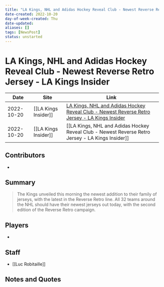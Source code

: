 ```yaml
---
title: "LA Kings, NHL and Adidas Hockey Reveal Club - Newest Reverse Retro Jersey - LA Kings Insider"
date-created: 2022-10-20
day-of-week-created: Thu
date-updated: 
aliases: []
tags: [NewsPost]
status: unstarted
---
```


# LA Kings, NHL and Adidas Hockey Reveal Club - Newest Reverse Retro Jersey - LA Kings Insider

| Date       | Site                 | Link                                                                                                                                                                                                       |
| ---------- | -------------------- | ---------------------------------------------------------------------------------------------------------------------------------------------------------------------------------------------------------- |
| 2022-10-20 | [[LA Kings Insider]] | [LA Kings, NHL and Adidas Hockey Reveal Club - Newest Reverse Retro Jersey - LA Kings Insider](https://lakingsinsider.com/2022/10/20/la-kings-nhl-adidas-hockey-reveal-clubs-newest-reverse-retro-jersey/) |
| 2022-10-20 | [[LA Kings Insider]] | [[LA Kings, NHL and Adidas Hockey Reveal Club - Newest Reverse Retro Jersey - LA Kings Insider]]                                                                                                           |

## Contributors
- 


## Summary
> The Kings unveiled this morning the newest addition to their family of jerseys, with the latest in the Reverse Retro line. All 32 teams around the NHL should have their newest jerseys out today, with the second edition of the Reverse Retro campaign.


## Players
- 


## Staff
- [[Luc Robitaille]]


## Notes and Quotes
> 

